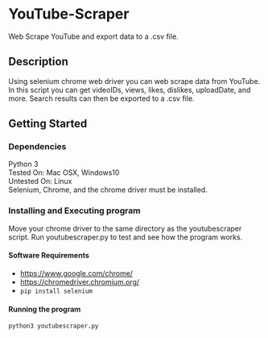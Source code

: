 # YouTube-Scraper
Web Scrape YouTube and export data to a .csv file.

## Description

Using selenium chrome web driver you can web scrape data from 
YouTube. In this script you can get videoIDs, views, likes, dislikes, uploadDate, and
more. Search results can then be exported to a .csv file. 

## Getting Started

### Dependencies
Python 3<br>
Tested On: Mac OSX, Windows10<br>
Untested On: Linux<br>
Selenium, Chrome, and the chrome driver must be installed.




### Installing and Executing program

Move your chrome driver to the same directory as the youtubescraper script. 
Run youtubescraper.py to test and see how the program works. 
#### Software Requirements
* https://www.google.com/chrome/
* https://chromedriver.chromium.org/
* ```pip install selenium```

#### Running the program
```
python3 youtubescraper.py
```
